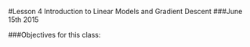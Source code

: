#Lesson 4 Introduction to Linear Models and Gradient Descent
###June 15th 2015

###Objectives for this class:


